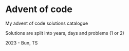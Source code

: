 # Advent of code

My advent of code solutions catalogue

Solutions are split into years, days and problems (1 or 2)

2023 - Bun, TS
